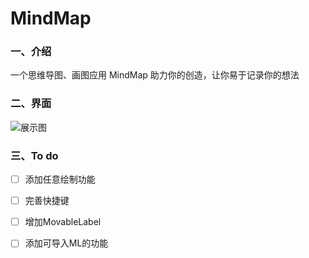 # MindMap
### 一、介绍
一个思维导图、画图应用
MindMap 助力你的创造，让你易于记录你的想法

### 二、界面
![展示图]()

### 三、To do
- [ ] 添加任意绘制功能
- [ ] 完善快捷键
- [ ] 增加MovableLabel
- [ ] 添加可导入ML的功能

